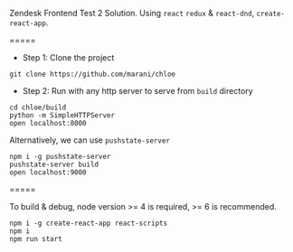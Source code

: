 
Zendesk Frontend Test 2 Solution. Using `react` `redux` & `react-dnd`, `create-react-app`.

=====

- Step 1: Clone the project

```
git clone https://github.com/marani/chloe
```

- Step 2: Run with any http server to serve from `build` directory

```
cd chloe/build
python -m SimpleHTTPServer
open localhost:8000
```

Alternatively, we  can use `pushstate-server`

```
npm i -g pushstate-server
pushstate-server build
open localhost:9000
```

=====

To build & debug, node version >= 4 is required, >= 6 is recommended.
```
npm i -g create-react-app react-scripts
npm i
npm run start
```
